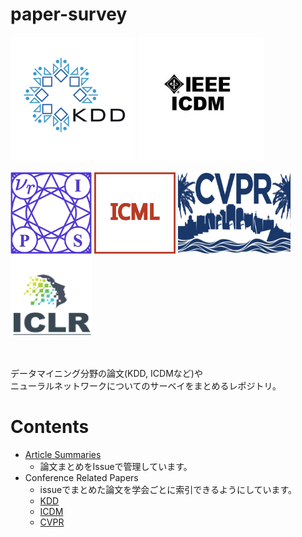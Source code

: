 # paper-survey
<p float="left">
  <img  src="./pic/KDD.png" width="200" height="200"/>
  <img  src="./pic/ICDM.jpeg" width="200" height="200"/>
</p>
<p float="left">
  <img  src="./pic/NeurIPS.png" width="130" height="130"/>
  <img  src="./pic/ICML.jpg" width="130" height="130"/>
  <img  src="./pic/CVPR.png" width="180" height="130"/>
  <img  src="./pic/ICLR.png" width="130" height="130"/>
</p>

<br>
<p>
データマイニング分野の論文(KDD, ICDMなど)や<br>
ニューラルネットワークについてのサーベイをまとめるレポジトリ。
</p>

# Contents
* [Article Summaries](https://github.com/Kaniikura/paper-survey/issues)
  * 論文まとめをIssueで管理しています。
* Conference Related Papers
  * issueでまとめた論文を学会ごとに索引できるようにしています。
  * [KDD](https://github.com/Kaniikura/paper-survey/projects/1)
  * [ICDM](https://github.com/Kaniikura/paper-survey/projects/2)
  * [CVPR](https://github.com/Kaniikura/paper-survey/projects/3)
